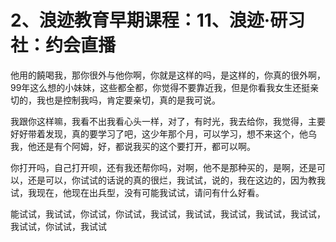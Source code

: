 # 2、浪迹教育早期课程：11、浪迹·研习社：约会直播

他用的饒喝我，那你很外与他你啊，你就是这样的吗，是这样的，你真的很外啊，99年这么想的小妹妹，这些都全都，你觉得不要靠近我，但是你看我女生还挺亲切的，我也是控制我吗，肯定要亲切，真的是我可说。

我跟你这样嘛，我看不出我看心头一样，对了，有时光，我去给你，我觉得，主要好好带着发现，真的要学习了吧，这少年那个月，可以学习，想不来这个，他乌我，他还是有个阿姆，好，都说我买的这个要打开，都可以啊。

你打开吗，自己打开呗，还有我还帮你吗，对啊，他不是那种买的，是啊，还是可以，还是可以，你试试的话说的真的很烂，我试试，说的，我在这边的，因为教我试，我现在，他现在出兵型，没有可能我试试，请问有什么好看。

能试试，我试试，你试试，你试试，我试试，我试试，我试试，我试试，我试试，我试试，你试试，我试试